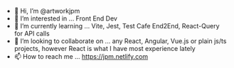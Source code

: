 - 👋 Hi, I’m @artworkjpm
- 👀 I’m interested in ... Front End Dev
- 🌱 I’m currently learning ... Vite, Jest, Test Cafe End2End, React-Query for API calls
- 💞️ I’m looking to collaborate on ... any React, Angular, Vue.js or plain js/ts projects, however React is what I have most experience lately 
- 📫 How to reach me ... https://jpm.netlify.com

<!---
artworkjpm/artworkjpm is a ✨ special ✨ repository because its `README.md` (this file) appears on your GitHub profile.
You can click the Preview link to take a look at your changes.
--->
